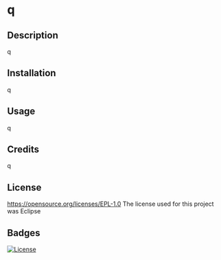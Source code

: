 # q
## Description

q 

## Installation

q

## Usage

q

## Credits

q

## License

https://opensource.org/licenses/EPL-1.0 The license used for this project was Eclipse

## Badges

[![License](https://img.shields.io/badge/License-EPL_1.0-red.svg)](https://opensource.org/licenses/EPL-1.0)
